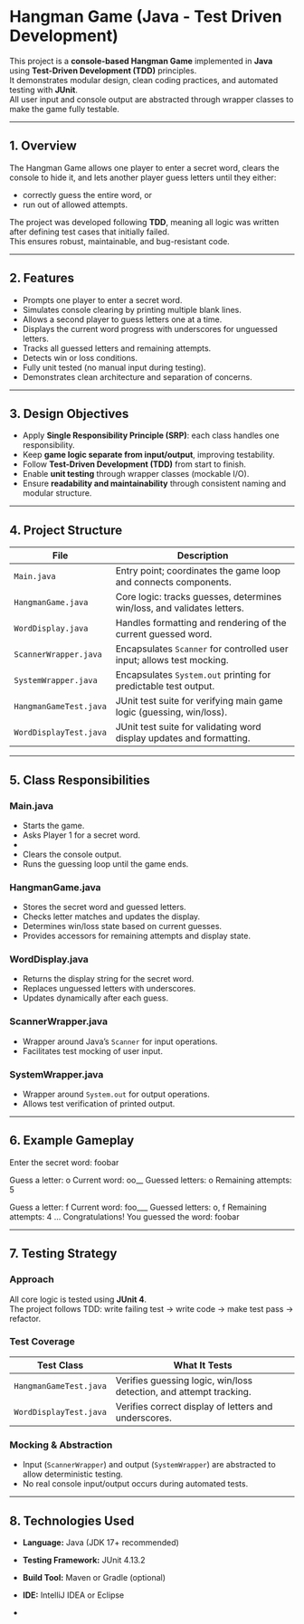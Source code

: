 # Hangman Game (Java - Test Driven Development)

This project is a **console-based Hangman Game** implemented in **Java** using **Test-Driven Development (TDD)** principles.  
It demonstrates modular design, clean coding practices, and automated testing with **JUnit**.  
All user input and console output are abstracted through wrapper classes to make the game fully testable.

---

## 1. Overview
The Hangman Game allows one player to enter a secret word, clears the console to hide it, and lets another player guess letters until they either:
- correctly guess the entire word, or  
- run out of allowed attempts.

The project was developed following **TDD**, meaning all logic was written after defining test cases that initially failed.  
This ensures robust, maintainable, and bug-resistant code.

---

## 2. Features
- Prompts one player to enter a secret word.
- Simulates console clearing by printing multiple blank lines.
- Allows a second player to guess letters one at a time.
- Displays the current word progress with underscores for unguessed letters.
- Tracks all guessed letters and remaining attempts.
- Detects win or loss conditions.
- Fully unit tested (no manual input during testing).
- Demonstrates clean architecture and separation of concerns.

---

## 3. Design Objectives
- Apply **Single Responsibility Principle (SRP)**: each class handles one responsibility.
- Keep **game logic separate from input/output**, improving testability.
- Follow **Test-Driven Development (TDD)** from start to finish.
- Enable **unit testing** through wrapper classes (mockable I/O).
- Ensure **readability and maintainability** through consistent naming and modular structure.

---

## 4. Project Structure

| File | Description |
|------|--------------|
| `Main.java` | Entry point; coordinates the game loop and connects components. |
| `HangmanGame.java` | Core logic: tracks guesses, determines win/loss, and validates letters. |
| `WordDisplay.java` | Handles formatting and rendering of the current guessed word. |
| `ScannerWrapper.java` | Encapsulates `Scanner` for controlled user input; allows test mocking. |
| `SystemWrapper.java` | Encapsulates `System.out` printing for predictable test output. |
| `HangmanGameTest.java` | JUnit test suite for verifying main game logic (guessing, win/loss). |
| `WordDisplayTest.java` | JUnit test suite for validating word display updates and formatting. |

---

## 5. Class Responsibilities

### **Main.java**
- Starts the game.
- Asks Player 1 for a secret word.
- 
- Clears the console output.
- Runs the guessing loop until the game ends.

### **HangmanGame.java**
- Stores the secret word and guessed letters.
- Checks letter matches and updates the display.
- Determines win/loss state based on current guesses.
- Provides accessors for remaining attempts and display state.

### **WordDisplay.java**
- Returns the display string for the secret word.
- Replaces unguessed letters with underscores.
- Updates dynamically after each guess.

### **ScannerWrapper.java**
- Wrapper around Java’s `Scanner` for input operations.
- Facilitates test mocking of user input.

### **SystemWrapper.java**
- Wrapper around `System.out` for output operations.
- Allows test verification of printed output.

---

## 6. Example Gameplay

Enter the secret word: foobar

Guess a letter: o
Current word: oo__
Guessed letters: o
Remaining attempts: 5

Guess a letter: f
Current word: foo___
Guessed letters: o, f
Remaining attempts: 4
...
Congratulations! You guessed the word: foobar


---

## 7. Testing Strategy

### Approach
All core logic is tested using **JUnit 4**.  
The project follows TDD: write failing test → write code → make test pass → refactor.

### Test Coverage
| Test Class | What It Tests |
|-------------|---------------|
| `HangmanGameTest.java` | Verifies guessing logic, win/loss detection, and attempt tracking. |
| `WordDisplayTest.java` | Verifies correct display of letters and underscores. |

### Mocking & Abstraction
- Input (`ScannerWrapper`) and output (`SystemWrapper`) are abstracted to allow deterministic testing.
- No real console input/output occurs during automated tests.

---

## 8. Technologies Used
- **Language:** Java (JDK 17+ recommended)  
- **Testing Framework:** JUnit 4.13.2  
- **Build Tool:** Maven or Gradle (optional)  
- **IDE:** IntelliJ IDEA or Eclipse  

-
